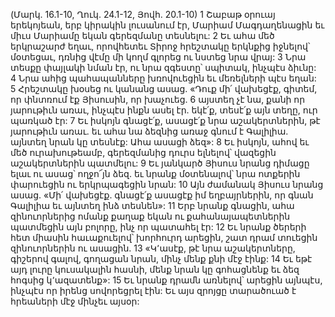 (Մարկ. 16.1-10, Ղուկ. 24.1-12, Յովհ. 20.1-10)
1 Շաբաթ օրուայ երեկոյեան, երբ կիրակին լուսանում էր, Մարիամ Մագդաղենացին եւ միւս Մարիամը եկան գերեզմանը տեսնելու: 2 Եւ ահա մեծ երկրաշարժ եղաւ, որովհետեւ Տիրոջ հրեշտակը երկնքից իջնելով՝ մօտեցաւ, դռնից վէմը մի կողմ գլորեց ու նստեց նրա վրայ: 3 Նրա տեսքը փայլակի նման էր, ու նրա զգեստը՝ սպիտակ, ինչպէս ձիւնը: 4 Նրա ահից պահապանները խռովուեցին եւ մեռելների պէս եղան: 5 Հրեշտակը խօսեց ու կանանց ասաց. «Դուք մի՛ վախեցէք, գիտեմ, որ փնտռում էք Յիսուսին, որ խաչուեց. 6 այստեղ չէ նա, քանի որ յարութիւն առաւ, ինչպէս ինքն ասել էր. եկէ՛ք, տեսէ՛ք այն տեղը, ուր պառկած էր: 7 Եւ իսկոյն գնացէ՛ք, ասացէ՛ք նրա աշակերտներին, թէ յարութիւն առաւ. եւ ահա նա ձեզնից առաջ գնում է Գալիլիա. այնտեղ նրան կը տեսնէք: Ահա ասացի ձեզ»: 8 Եւ իսկոյն, ահով եւ մեծ ուրախութեամբ, գերեզմանից դուրս ելնելով՝ վազեցին աշակերտներին պատմելու:
9 Եւ յանկարծ Յիսուս նրանց դիմացը ելաւ ու ասաց՝ ողջո՜յն ձեզ. եւ նրանք մօտենալով՝ նրա ոտքերին փարուեցին ու երկրպագեցին նրան: 10 Այն ժամանակ Յիսուս նրանց ասաց. «Մի՛ վախեցէք. գնացէ՛ք ասացէք իմ եղբայրներին, որ գնան Գալիլիա եւ այնտեղ ինձ տեսնեն»:
11 Երբ նրանք գնացին, ահա զինուորներից ոմանք քաղաք եկան ու քահանայապետներին պատմեցին այն բոլորը, ինչ որ պատահել էր: 12 Եւ նրանք ծերերի հետ միասին հաւաքուելով՝ խորհուրդ արեցին, շատ դրամ տուեցին զինուորներին ու ասացին. 13 «Կ՚ասէք, թէ նրա աշակերտները, գիշերով գալով, գողացան նրան, մինչ մենք քնի մէջ էինք: 14 Եւ եթէ այդ լուրը կուսակալին հասնի, մենք նրան կը գոհացնենք եւ ձեզ հոգսից կ՚ազատենք»: 15 Եւ նրանք դրամն առնելով՝ արեցին այնպէս, ինչպէս որ իրենց սովորեցրել էին: Եւ այս զրոյցը տարածուած է հրեաների մէջ մինչեւ այսօր:
